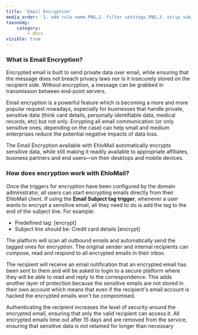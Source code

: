 ```yaml
---
title: 'Email Encryption'
media_order: '1. add rule name.PNG,2. filter settings.PNG,3. strip subject line.PNG,wildcard filter.png'
taxonomy:
    category:
        - docs
visible: true
---
```


### What is Email Encryption? 

Encrypted email is built to send private data over email, while ensuring that the message does not breach privacy laws nor is it insecurely stored on the recipient side. Without encryption, a message can be grabbed in transmission between end-point servers.

Email encryption is a powerful feature which is becoming a more and more popular request nowadays, especially for businesses that handle private, sensitive data (think card details, personally identifiable data, medical records, etc) but not only. Enrypting all email communication (or only sensitive ones, depending on the case) can help small and medium enterprises reduce the potential negative impacts of data loss.

The Email Encryption available with EhloMail automatically encrypts sensitive data, while still making it readily available to appropriate affiliates, business partners and end users—on their desktops and mobile devices.

### How does encryption work with EhloMail? 

Once the triggers for encryption have been configured by the domain administrator, all users can start encrypting emails directly from their EhloMail client. If using the **Email Subject tag trigger**, whenever a user wants to encrypt a sensitive email, all they need to do is add the tag to the end of the subject line. For example: 

* Predefined tag: [encrypt] 
* Subject line should be: Credit card details [encrypt]

The platform will scan all outbound emails and automatically send the tagged ones for encryption. The original sender and internal recipients can compose, read and respond to all encrypted emails in their inbox. 

The recipient will receive an email notification that an encrypted email has been sent to them and will be asked to login to a secure platform where they will be able to read and reply to the correspondence. This adds another layer of protection because the sensitive emails are not stored in their own account which means that even if the recipient's email account is hacked the encrypted emails won't be compromised.

Authenticating the recipient increases the level of security around the encrypted email, ensuring that only the valid recipient can access it. All encrypted emails time out after 15 days and are removed from the service, ensuring that sensitive data is not retained for longer than necessary